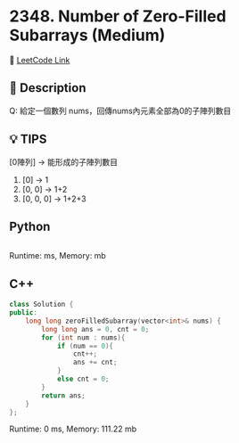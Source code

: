 # 2348. Number of Zero-Filled Subarrays (Medium)

🔗 [LeetCode Link](https://leetcode.com/problems/number-of-zero-filled-subarrays/)

## :beginner: Description

Q: 給定一個數列 nums，回傳nums內元素全部為0的子陣列數目

## :bulb: TIPS
[0陣列] -> 能形成的子陣列數目
1. [0] -> 1
2. [0, 0] -> 1+2
3. [0, 0, 0] -> 1+2+3

## Python 

```python

```
Runtime: ms, Memory: mb

## C++

```c++
class Solution {
public:
    long long zeroFilledSubarray(vector<int>& nums) {
        long long ans = 0, cnt = 0;
        for (int num : nums){
            if (num == 0){
                cnt++;
                ans += cnt;
            }
            else cnt = 0;
        }
        return ans;
    }
};
```
Runtime: 0 ms, Memory: 111.22 mb
